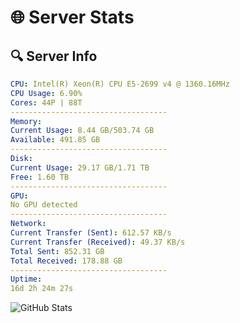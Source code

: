 # 🌐 Server Stats
## 🔍 Server Info
```yaml
CPU: Intel(R) Xeon(R) CPU E5-2699 v4 @ 1360.16MHz
CPU Usage: 6.90%
Cores: 44P | 88T
-----------------------------------
Memory:
Current Usage: 8.44 GB/503.74 GB
Available: 491.85 GB
-----------------------------------
Disk:
Current Usage: 29.17 GB/1.71 TB
Free: 1.60 TB
-----------------------------------
GPU:
No GPU detected
-----------------------------------
Network:
Current Transfer (Sent): 612.57 KB/s
Current Transfer (Received): 49.37 KB/s
Total Sent: 852.31 GB
Total Received: 178.88 GB
-----------------------------------
Uptime:
16d 2h 24m 27s
```
![GitHub Stats](https://img.shields.io/badge/Updated-2025-05-05_19:33:15-blue)
